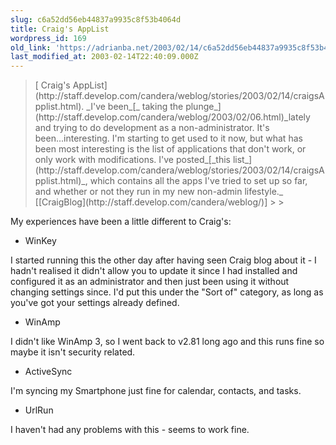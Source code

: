 ```yaml
---
slug: c6a52dd56eb44837a9935c8f53b4064d
title: Craig's AppList
wordpress_id: 169
old_link: 'https://adrianba.net/2003/02/14/c6a52dd56eb44837a9935c8f53b4064d/'
last_modified_at: 2003-02-14T22:40:09.000Z
---
```


<blockquote>[
Craig's AppList](http://staff.develop.com/candera/weblog/stories/2003/02/14/craigsApplist.html). _I've been_[_
taking the plunge_](http://staff.develop.com/candera/weblog/2003/02/06.html)_lately and trying to do development
as a non-administrator. It's been...interesting. I'm starting to
get used to it now, but what has been most interesting is the list
of applications that don't work, or only work with modifications.
I've posted_[_this list_](http://staff.develop.com/candera/weblog/stories/2003/02/14/craigsApplist.html)_, which contains all the apps I've tried
to set up so far, and whether or not they run in my new non-admin
lifestyle._
[[CraigBlog](http://staff.develop.com/candera/weblog/)]
> 
> </blockquote>

My experiences have been a little different to Craig's:

  * WinKey  

I started running this the other day after having seen Craig blog
about it - I hadn't realised it didn't allow you to update it since
I had installed and configured it as an administrator and then just
been using it without changing settings since. I'd put this under
the "Sort of" category, as long as you've got your settings already
defined.
  * WinAmp  

I didn't like WinAmp 3, so I went back to v2.81 long ago and this
runs fine so maybe it isn't security related.
  * ActiveSync  

I'm syncing my Smartphone just fine for calendar, contacts, and
tasks.
  * UrlRun  

I haven't had any problems with this - seems to work
fine.

